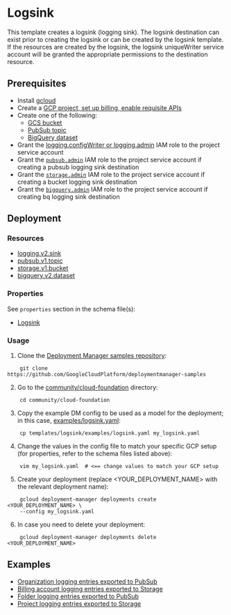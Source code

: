 # Logsink

This template creates a logsink (logging sink). The logsink destination can exist prior to creating the logsink or can be created by the logsink template. If the resources are created by the logsink, the logsink uniqueWriter service account will be granted the appropriate permissions to the destination resource.

## Prerequisites

- Install [gcloud](https://cloud.google.com/sdk)
- Create a [GCP project, set up billing, enable requisite APIs](../project/README.md)
- Create one of the following:
    - [GCS bucket](https://cloud.google.com/storage/docs/json_api/v1/buckets)
    - [PubSub topic](https://cloud.google.com/pubsub/docs/reference/rest/v1/projects.topics)
    - [BigQuery dataset](https://cloud.google.com/bigquery/docs/reference/rest/v2/datasets)
- Grant the [logging.configWriter or logging.admin](https://cloud.google.com/logging/docs/access-control) IAM role to the project service account
- Grant the [`pubsub.admin`](https://cloud.google.com/pubsub/docs/access-control) IAM role to the project service account if creating a pubsub logging sink destination
- Grant the [`storage.admin`](https://cloud.google.com/storage/docs/access-control/iam-roles) IAM role to the project service account if creating a bucket logging sink destination
- Grant the [`bigquery.admin`](https://cloud.google.com/bigquery/docs/access-control) IAM role to the project service account if creating bq logging sink destination

## Deployment

### Resources

- [logging.v2.sink](https://cloud.google.com/logging/docs/reference/v2/rest/v2/projects.sinks)
- [pubsub.v1.topic](https://cloud.google.com/pubsub/docs/reference/rest/v1/projects.topics)
- [storage.v1.bucket](https://cloud.google.com/storage/docs/creating-buckets)
- [bigquery.v2.dataset](https://cloud.google.com/bigquery/docs/reference/rest/v2/datasets)

### Properties

See `properties` section in the schema file(s):

-  [Logsink](logsink.py.schema)

### Usage

1. Clone the [Deployment Manager samples repository](https://github.com/GoogleCloudPlatform/deploymentmanager-samples):

```shell
    git clone https://github.com/GoogleCloudPlatform/deploymentmanager-samples
```

2. Go to the [community/cloud-foundation](../../) directory:

```shell
    cd community/cloud-foundation
```

3. Copy the example DM config to be used as a model for the deployment; in this case, [examples/logsink.yaml](examples/logsink.yaml):

```shell
    cp templates/logsink/examples/logsink.yaml my_logsink.yaml
```

4. Change the values in the config file to match your specific GCP setup (for properties, refer to the schema files listed above):

```shell
    vim my_logsink.yaml  # <== change values to match your GCP setup
```

5. Create your deployment (replace <YOUR_DEPLOYMENT_NAME> with the relevant deployment name):

```shell
    gcloud deployment-manager deployments create <YOUR_DEPLOYMENT_NAME> \
    --config my_logsink.yaml
```

6. In case you need to delete your deployment:

```shell
    gcloud deployment-manager deployments delete <YOUR_DEPLOYMENT_NAME>
```

## Examples

- [Organization logging entries exported to PubSub](examples/org_logsink_pubsub_destination.yaml)
- [Billing account logging entries exported to Storage](examples/billingaccount_logsink_bucket_destination.yaml)
- [Folder logging entries exported to PubSub](examples/folder_logsink_pubsub_destination.yaml)
- [Project logging entries exported to Storage](examples/project_logsink_bucket_destination.yaml)
